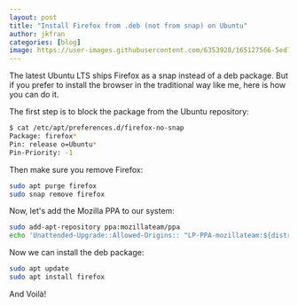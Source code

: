 ```yaml
---
layout: post
title: "Install Firefox from .deb (not from snap) on Ubuntu"
author: jkfran
categories: [blog]
image: https://user-images.githubusercontent.com/6353928/165127566-5ed7bd3d-f787-4996-801f-9e871c9544b3.png
---
```


The latest Ubuntu LTS ships Firefox as a snap instead of a deb package. But if you prefer to install the browser in the traditional way like me, here is how you can do it.

The first step is to block the package from the Ubuntu repository:

```bash
$ cat /etc/apt/preferences.d/firefox-no-snap 
Package: firefox*
Pin: release o=Ubuntu*
Pin-Priority: -1
```

Then make sure you remove Firefox:

```bash
sudo apt purge firefox
sudo snap remove firefox
```

Now, let's add the Mozilla PPA to our system:
```bash
sudo add-apt-repository ppa:mozillateam/ppa
echo 'Unattended-Upgrade::Allowed-Origins:: "LP-PPA-mozillateam:${distro_codename}";' | sudo tee /etc/apt/apt.conf.d/51unattended-upgrades-firefox
```

Now we can install the deb package:
```bash
sudo apt update
sudo apt install firefox
```

And Voilà!
